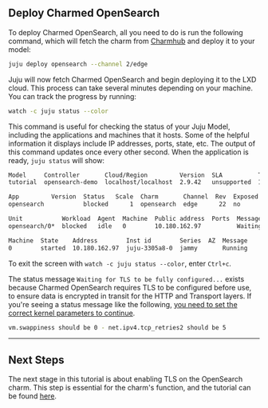 ## Deploy Charmed OpenSearch

To deploy Charmed OpenSearch, all you need to do is run the following command, which will fetch the charm from [Charmhub](https://charmhub.io/opensearch?channel=edge) and deploy it to your model:

```bash
juju deploy opensearch --channel 2/edge
```

Juju will now fetch Charmed OpenSearch and begin deploying it to the LXD cloud. This process can take several minutes depending on your machine. You can track the progress by running:

```bash
watch -c juju status --color
```

This command is useful for checking the status of your Juju Model, including the applications and machines that it hosts. Some of the helpful information it displays include IP addresses, ports, state, etc. The output of this command updates once every other second. When the application is ready, `juju status` will show:

```bash
Model     Controller       Cloud/Region         Version  SLA          Timestamp
tutorial  opensearch-demo  localhost/localhost  2.9.42   unsupported  15:12:41Z

App         Version  Status   Scale  Charm       Channel  Rev  Exposed  Message
opensearch           blocked      1  opensearch  edge      22  no       Waiting for TLS to be fully configured...

Unit           Workload  Agent  Machine  Public address  Ports  Message
opensearch/0*  blocked   idle   0        10.180.162.97          Waiting for TLS to be fully configured...

Machine  State    Address        Inst id        Series  AZ  Message
0        started  10.180.162.97  juju-3305a8-0  jammy       Running


```

To exit the screen with `watch -c juju status --color`, enter `Ctrl+c`.

The status message `Waiting for TLS to be fully configured...` exists because Charmed OpenSearch requires TLS to be configured before use, to ensure data is encrypted in transit for the HTTP and Transport layers. If you're seeing a status message like the following, [you need to set the correct kernel parameters to continue](/t/charmed-opensearch-tutorial-setup-environment/9724).

```bash
vm.swappiness should be 0 - net.ipv4.tcp_retries2 should be 5
```

---

## Next Steps

The next stage in this tutorial is about enabling TLS on the OpenSearch charm. This step is essential for the charm's function, and the tutorial can be found [here](/t/charmed-opensearch-tutorial-enable-tls/9718).